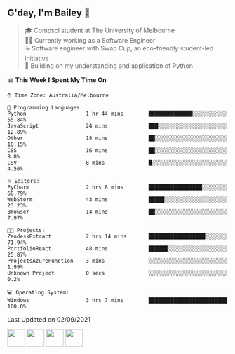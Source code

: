## G'day, I'm Bailey 👋

> 🎓 Compsci student at The University of Melbourne <br>
> 👨‍💻 Currently working as a Software Engineer<br>
> ☕️ Software engineer with Swap Cup, an eco-friendly student-led initiative <br>
> 🌱 Building on my understanding and application of Python

<!--START_SECTION:waka-->
📊 **This Week I Spent My Time On** 

```text
⌚︎ Time Zone: Australia/Melbourne

💬 Programming Languages: 
Python                   1 hr 44 mins        ██████████████░░░░░░░░░░░   55.84% 
JavaScript               24 mins             ███░░░░░░░░░░░░░░░░░░░░░░   12.89% 
Other                    18 mins             ██░░░░░░░░░░░░░░░░░░░░░░░   10.15% 
CSS                      16 mins             ██░░░░░░░░░░░░░░░░░░░░░░░   8.8% 
CSV                      8 mins              █░░░░░░░░░░░░░░░░░░░░░░░░   4.56%

🔥 Editors: 
PyCharm                  2 hrs 8 mins        █████████████████░░░░░░░░   68.79% 
WebStorm                 43 mins             █████░░░░░░░░░░░░░░░░░░░░   23.23% 
Browser                  14 mins             ██░░░░░░░░░░░░░░░░░░░░░░░   7.97%

🐱‍💻 Projects: 
ZendeskExtract           2 hrs 14 mins       ██████████████████░░░░░░░   71.94% 
PortfolioReact           48 mins             ██████░░░░░░░░░░░░░░░░░░░   25.87% 
ProjectsAzureFunction    3 mins              ░░░░░░░░░░░░░░░░░░░░░░░░░   1.99% 
Unknown Project          0 secs              ░░░░░░░░░░░░░░░░░░░░░░░░░   0.2%

💻 Operating System: 
Windows                  3 hrs 7 mins        █████████████████████████   100.0%

```


 Last Updated on 02/09/2021
<!--END_SECTION:waka-->

[<img height="40px" src="https://img.icons8.com/ios-filled/2x/linkedin.png">](https://linkedin.com/in/baileybutler1)
[<img height="40px" src="https://img.icons8.com/ios-filled/2x/github.png">](https://github.com/baely)
[<img height="40px" src="https://img.icons8.com/ios-filled/2x/salesforce.png">](https://trailblazer.me/id/baileybutler)
[<img height="40px" src="https://img.icons8.com/ios-filled/2x/instagram.png">](https://instagram.com/bae1y)
